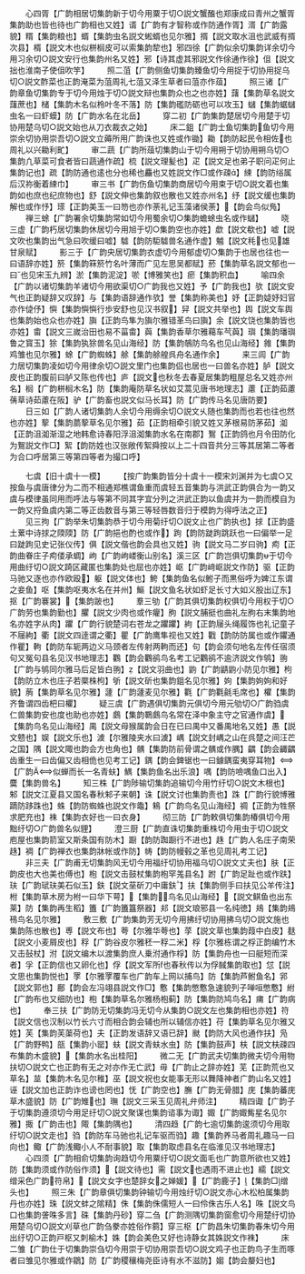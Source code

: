 <!-- { "loadSidebar": true } -->
　　心四胥【广韵相居切集韵新于切今用粟于切○説文蟹醢也郑康成曰青州之蟹胥集韵助也皆也待也广韵相也又姓】谞【广韵有才智称或作防通作胥】湑【广韵露貌】糈【集韵粮也】蝑【集韵虫名説文蜙蝑也见尔雅】揟【説文取水沮也武威有揟次县】楈【説文木也似栟榈皮可以索集韵犂也】邪四徐【广韵似余切集韵详余切今用习余切○説文安行也集韵州名又姓】邪【诗其虚其邪説文作俆通作徐】伹【説文拙也淮南子使伹吹竽】
　　照二菹【广韵侧鱼切集韵臻鱼切今用捉于切协用捉乌切○説文酢菜也正韵淹菜为菹周礼七菹又泽生草者曰菹亦作葅】
　　照三诸【广韵章鱼切集韵专于切今用烛于切○説文辩也集韵众也之也亦姓】藷【集韵草名説文藷蔗也】槠【集韵木名似柃叶冬不落】防【集韵礛防砺也可以攻玉】蠩【集韵蜛蠩虫名一曰虾蟆】防【广韵水名在北岳】
　　穿二初【广韵集韵楚居切今用楚于切协用楚乌切○説文始也从刀衣裁衣之始】
　　床二鉏【广韵士鱼切集韵鱼切今用崇余切协用崇吾切○説文立薅所用广韵诛也又姓或作锄】耡【韵防起民令相佐也周礼以兴耡利甿】
　　审二蔬【广韵所葅切集韵山于切今用朔于切协用朔乌切○集韵凢草菜可食者皆曰蔬通作疏】梳【説文理髪也】疋【説文足也弟子职问疋何止集韵记也】疏【韵防通也逺也分也稀也麤也又姓説文作□或作疎】綀【韵防绤属后汉祢衡着綀巾】
　　审三书【广韵伤鱼切集韵商居切今用束于切○説文着也集韵如也庶也纪庶物也】舒【説文伸也集韵叙也散也又姓亦州名】纾【説文缓也集韵解也或作忬】瑹【正韵美玉一曰笏也亦作荼礼记玉藻诸侯荼】【韵会鸟似鳬】
　　禅三蜍【广韵署余切集韵常如切今用蜀余切○集韵蟾蜍虫名或作蠩】
　　晓三虚【广韵朽居切集韵休居切今用旭于切○集韵空也亦姓】歔【説文欷也】嘘【説文吹也集韵出气急曰吹缓曰嘘】驉【韵防駏驉兽名通作虚】魖【説文秏也见雄甘泉赋】
　　影三于【广韵央居切集韵衣虚切今用郁虚切○集韵于也居也往也一曰语辞亦姓】箊【集韵箖箊竹名叶薄而广见左思吴都赋】菸【集韵草名説文郁也一曰也见宋玉九辨】淤【集韵泥淀】唹【博雅笑也】瘀【集韵积血】
　　喻四余【广韵以诸切集韵羊诸切今用欲渠切○广韵我也又姓】予【广韵我也】欤【説文安气也正韵疑辞又叹辞】与【集韵语辞通作欤】誉【集韵称美也】妤【正韵媫妤妇官亦作偼伃】懙【集韵懙懙行歩安舒也见汉书叙】舁【説文共举也】舆【説文车舆也集韵始也众也亦姓】旟【正韵鸟隼为旟尔雅错革鸟曰旟】余【説文饶也集韵皆也亦姓】畬【説文三嵗治田也易不菑畬】藇【集韵香草尔雅藒车芞藇】璵【集韵璠璵鲁之寳玉】狳【集韵犱狳兽名见山海经】防【集韵鵸防鸟名也见山海经】雓【集韵鸡雏也见尔雅】蜍【广韵蜘蛛】艅【集韵艅艎呉舟名通作余】
　　来三闾【广韵力居切集韵凌如切今用律余切○説文里门也集韵侣也居也一曰兽名亦姓】胪【説文皮也正韵腹前曰胪又陈也传也】庐【説文也秋冬去春夏居集韵粗屋总名又姓亦州名】榈【广韵栟榈木名】防【集韵庵防草名状如艾蒿见唐书地理志】藘【正韵茹藘蒨草诗茹藘在阪】驴【广韵畜也説文似马长耳】防【广韵传马名见唐防要】
　　日三如【广韵人诸切集韵人余切今用缛余切○説文乆随也集韵而也若也往也然也亦姓】蒘【集韵蘮蒘草名见尔雅】茹【正韵相牵引貌又姓又茅根易防茅茹】洳【正韵沮洳渐湿之地韩愈诗春阳浮沮洳集韵水名在南郡】鴽【正韵鸽也月令田防化为鴽説文作□】絮【韵防姓也汉张敞传絮舜按以上二十四音共分三等其居第二等者为合口呼居第三等第四等者为撮口呼】

　　七虞【旧十虞十一模】
　　【按广韵集韵皆分十虞十一模宋刘渊并为七虞○又按鱼与虞唐律分为二而不相通郑樵谓鱼重而虞轻五音集韵与洪武正韵俱合为一韵又虞与模律虽同用而呼法与等第不同其字宜分列之洪武正韵以鱼虞并为一韵而模自为一韵又捋鱼虞内第二等正齿数音与第三等轻唇数音归于模韵为得呼法之正】
　　见三拘【广韵举朱切集韵恭于切今用菊纡切○説文止也广韵执也】捄【正韵盛土蔂中诗捄之陾陾】防【广韵挹也酌也或作】跔【韵防跿跔跳跃也一曰偏举一足曰跿跔见史记张仪传】俱【説文偕也韵会具也又姓】驹【説文马二岁曰驹】痀【正韵曲眷庄子痀偻承蜩】岣【广韵岣嵝衡山别名】溪三区【广韵岂俱切集韵于切今用曲纡切○説文踦区藏匿也集韵处也屈也亦姓】岖【广韵﨑岖説文作防】驱【正韵马驰又逐也亦作欧殴】躯【説文体也】鮬【集韵鱼名似鲋子而黒俗呼为婢江东谓之妾鱼】呕【集韵呕夷水名在并州】鰸【説文鱼名状如虾足长寸大如义股出辽东】抠【广韵褰裳】【集韵跛也】
　　羣三劬【广韵其俱切集韵权俱切今用权于切○广韵劳也集韵勤也】臞【説文少肉也或作癯】胊【説文脯挺也曲礼左朐右末集韵地名亦姓字从肉】躣【广韵行貌楚词右苍龙之躣躣】絇【正韵屦头绳履饰也礼记童子不屦絇】衢【説文四逹谓之衢】瞿【广韵鹰隼视也又姓】戵【韵防防属也或作鑺通作瞿】軥【韵防车轭两边义马颈者左传射两軥而还】句【韵会须句地名左传任宿须句又冤句县名见汉书地理志】鸜【韵会鸜鹆鸟名考工记鸜鹆不逾济説文作鸲】翑【广韵与鸲同尔雅马后足皆白翑】【説文羽曲也】鼩【广韵鼱鼩小防见尔雅】枸【韵防立木也庄子若橜株枸】斪【説文斫也集韵鉏名见尔雅】姁【集韵姁姁和好貌】葋【集韵草名见尔雅】蘧【广韵蘧麦见尔雅】氍【广韵氍毹毛席也】欋【集韵齐鲁谓四齿杷曰欋】
　　疑三虞【广韵遇俱切集韵元俱切今用元劬切○广韵驺虞仁兽集韵安也度也助也亦姓】鸆【集韵鸅鸆鸟名常在泽中象主守之官通作虞】【集韵鸟名见山海经】禺【説文母猴属韵会日在已曰禺中又番禺地名又姓】愚【説文戆也】娱【説文乐也】澞【尔雅陵夹水曰澞】嵎【説文封嵎之山在呉楚之间汪芒之国】隅【説文陬也韵会方也角也】髃【集韵防前骨谓之髃或作腢】齵【韵会齱齵齿重生一曰齿偏又齿相佹也见考工记】鍝【韵会錍锯也一曰鐻鍝蛮夷穿耳物】【广韵似蝉而长一名青蚨】鰅【集韵鱼名出乐浪】喁【韵防噞喁鱼口出入】麌【集韵兽名】
　　知三株【广韵陟输切集韵追输切今用竹纡切○説文木根也】邾【説文江夏县又国名春秋邾子来朝】诛【説文讨也集韵责也】跦【广韵行貌博雅蹢防跢跦也】蛛【韵防蜘蛛也説文作鼄】鴸【广韵鸟名见山海经】禂【正韵为牲祭求肥充也】袾【集韵衣好也一曰衣身】
　　彻三防【广韵敕俱切集韵椿俱切今用黜纡切○广韵兽名似貍】
　　澄三厨【广韵直诛切集韵重株切今用虫于切○説文庖屋也集韵箭室又斯条国有防木】蹰【韵防踟蹰行不进也】趎【广韵人名庄子南荣趎】裯【广韵禅衣也集韵牀帐或作防】帱【韵防幔毂之革也见周礼考工记】
　　非三夫【广韵甫无切集韵风无切今用福纡切协用福乌切○説文丈夫也】肤【正韵皮也大也美也傅也】枹【説文击鼓杖集韵枹罕羗县名】跗【广韵足趾也或作趺】玞【广韵珷玞美石似玉】鈇【説文莝斫刀中庸鈇】扶【集韵侧手曰扶见公羊传注】柎【集韵草木房为柎一曰华下萼】【集韵鸟名见山海经】【説文鲯鱼也出东莱】防【集韵再生稻】簠【广韵簠簋祭器】邞【説文琅邪县一名纯徳】鳺【集韵鳺鴀鸟名见尔雅】
　　敷三敷【广韵集韵芳无切今用拂纡切协用拂乌切○説文施也集韵陈也散也】尃【説文布也】荂【尔雅华荂也】莩【説文草也集韵葭中白皮】麸【説文小麦屑皮也】稃【广韵谷皮尔雅秠一稃二米】桴【尔雅栋谓之桴正韵编竹木又击鼔杖】泭【説文编木以渡集韵庶人乗泭通作桴】防【集韵舟也一曰艇短而深者】孚【正韵信也又卵化也】俘【説文军所也春秋传以为俘馘集韵取也】怤【説文思也集韵悦也】罦【尔雅罦覆车也广韵车上网以捕鸟】防【集韵芦鲋鱼名】郛【説文郭也】鄜【韵会左冯翊县説文作□】懯【集韵憋懯急速貌列子啴咺憋懯】紨【广韵布也又细防也】枹【集韵草名尔雅杨枹蓟】防【集韵防鸠鸟名】痡【广韵病也】
　　奉三扶【广韵防无切集韵冯无切今从集韵○説文左也集韵相也亦姓】符【説文信也汉制以竹长六寸而相合韵会辅也所以辅信亦姓】苻【集韵草名见尔雅又姓】芙【集韵芙蕖荷也】夫【正韵发语辞又语已辞】颫【韵防大风也通作扶】凫【广韵野鸭】瓿【集韵小罂】蚨【説文青蚨水虫】防【集韵鼓声】枎【説文枎疎四布集韵木盛貌】【集韵水名出桂阳】
　　微二无【广韵武夫切集韵微夫切今用物扶切○説文亡也正韵有无之对亦作无亡武】毋【广韵止之辞亦姓】芜【正韵荒也又草名】莁【集韵木名见尔稚】巫【説文祝也女能事无形以舞降神者广韵山名又姓】诬【説文加也正韵诈也谤也罔也】怃【广韵空也】膴【广韵无骨腊】庑【集韵蕃庑草木盛貌】防【广韵雉也】璑【説文三采玉见周礼弁师注】
　　精四诹【广韵子于切集韵遵须切今用足纡切○説文聚谋也集韵谘事为诹】娵【广韵娵觜星名见尔雅】掫【广韵击也】陬【集韵隅也】
　　清四趋【广韵七逾切集韵逡须切今用取纡切○説文走也】驺【韵防车马驰也礼记车驱而驺】趣【集韵养马者周礼趣马一曰向也】鲰【广韵浅鲰小人不耐事貌】取【集韵取虑县名在临淮见汉书地理志】
　　心四须【广韵相俞切集韵询趋切今用粟纡切○説文面毛也广韵意所欲也又姓】防【集韵须或作防俗作须】【説文待也】需【説文也遇雨不进止也】繻【説文缯采色广韵符帛】【説文女字也楚辞女之婵媛】【广韵鹿子】【集韵□缯头也】
　　照三朱【广韵章俱切集韵钟输切今用烛纡切○説文赤心木松柏属集韵丹也亦姓】珠【説文蚌之隂精】侏【集韵侏儒短人一曰伶侏古乐人名】咮【説文鸟口也集韵詟咮多言】硃【集韵丹砂】穿二刍【广韵测隅切集韵窗愈切今用楚纡切协用楚乌切○説文刈草也广韵刍豢亦姓俗作蒭】穿三枢【广韵昌朱切集韵春朱切今用出纡切○正韵戸枢又刺榆木】姝【韵会美色又好也诗静女其姝説文作袾】
　　床二雏【广韵仕于切集韵崇刍切今用崇于切协用崇吾切○説文鸡子也正韵鸟子生而啄者曰雏见尔雅或作鶵】防【广韵稷穰梅尧臣诗有水不滋防】媰【韵会嫠妇也】
